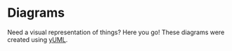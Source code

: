 
Diagrams
========

Need a visual representation of things? Here you go! These diagrams were created using [yUML](http://yuml.me).



